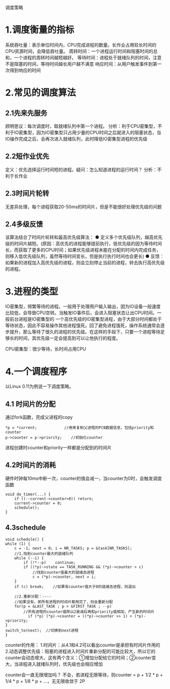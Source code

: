 调度策略

# 1.调度衡量的指标
系统吞吐量：表示单位时间内，CPU完成进程的数量。长作业占用较长时间的CPU资源时间，会降低吞吐量。
周转时间：一个进程运行时间和阻塞时间的总和，一个进程的周转时间越短越好。
等待时间：进程处于就绪队列的时间，注意不是阻塞的时间，等待时间越长用户越不满意
响应时间：从用户触发事件到第一次得到响应的时间
# 2.常见的调度算法
## 2.1先来先服务
顾明思议：每次调度时，取就绪队列中第一个进程。
分析：利于CPU密集型，不利于IO密集型，因为IO密集型只占用少量的CPU时间之后就进入的阻塞状态，当IO操作完成之后，会再次进入就绪队列，此时降低IO密集型进程的优先级
## 2.2短作业优先
定义：优先选择运行时间短的进程。疑问：怎么知道进程的运行时间？
分析：不利于长作业
## 2.3时间片轮转
无差异处理，每个进程获取20-50ms的时间片，但是不能很好处理优先级的问题
## 2.4多级反馈
该算法结合了时间片轮转和最高优先级算法：
● 定义多个优先级队列，越高优先级的时间片越短。(原因：高优先的进程能够提前执行，低优先级的因为等待时间长，而获取了更多的CPU时间；如果优先级进程未能在分配的时间内完成任务，则移入低优先级队列，虽然等待时间变长，但是执行执行时间也会更长)
● 反馈：如果新的进程加入高优先级的进程，则会立刻停止当前的进程，转去执行高优先级的进程。

# 3.进程的类型

IO密集型，频繁等待的进程。一般用于处理用户输入输出，因为IO设备一般速度比较低，会导致CPU空转。当触发IO事件后，会进入阻塞状态让出CPU时间。一般前台进程是IO密集型的
一个高优先级的IO密集型进程，由于大部分时间都处于等待状态，因此不容易操作其他进程饿死。回了避免进程饿死，操作系统通常会逐步提升，那么等待了很久的进程的优先级。在这样的手段下，只要一个进程等待足够长的时间，其优先级一定会提高到可以让他执行的程度。

CPU密集型：很少等待，长时间占用CPU

# 4.一个调度程序
以Linux 0.11为例说一下调度策略。
## 4.1 时间片的分配 
通过fork函数，完成父进程的copy
```
*p = *current;            //用来复制父进程的PCB数据信息，包括priority和counter
p->counter = p->priority;    //初始化counter
```
进程创建时counter和priority一样都是分配到的时间片

## 4.2时间片的消耗
硬件时钟每10ms中断一次，counter的值会减一，当counter为0时，会触发调度函数
```
void do_timer(...) {
    if ((--current->counter>0)) return;
    current->counter = 0;
    schedule();
}
```
## 4.3schedule
```
void schedule() {
while (1) {
    c = -1; next = 0; i = NR_TASKS; p = &task[NR_TASKS];
    //1.找到counter最大的就绪队列
    while (--i) {
        if (!*--p)    continue;
        if ((*p)->state == TASK_RUNNING && (*p)->counter > c)
            //找到counter值最大的就绪态进程
            c = (*p)->counter, next = i;
    }                
    if (c) break;    //如果有counter值大于0的就绪态进程，则退出
    
    //2.重新分配：----
    //如果没有，即所有进程的时间片都用完了，则会重新分配
    for(p = &LAST_TASK ; p > &FIRST_TASK ; --p)
        //所有进程的counter值除以2衰减后再和priority值相加，产生新的时间片
          if (*p) (*p)->counter = ((*p)->counter >> 1) + (*p)->priority;
}
switch_to(next);  //切换到next进程
}
```
counter的作用：
1.时间片：从4.1和4.2可以看出counter是承担有时间片作用的
2.动态调整优先级：阻塞的进程进入时间片重新分配的可能比较大，所以它的counter会动态增大，这有两个含义：①增加分配给它的时间；②counter变大，当进程进入就绪队列时，优先级也会相应增加

counter会一直无限增加吗？
不会，若进程无限等待，则counter = p + 1/2 * p + 1/4 * p + 1/8 * p + ...，无无限收敛于 2P
